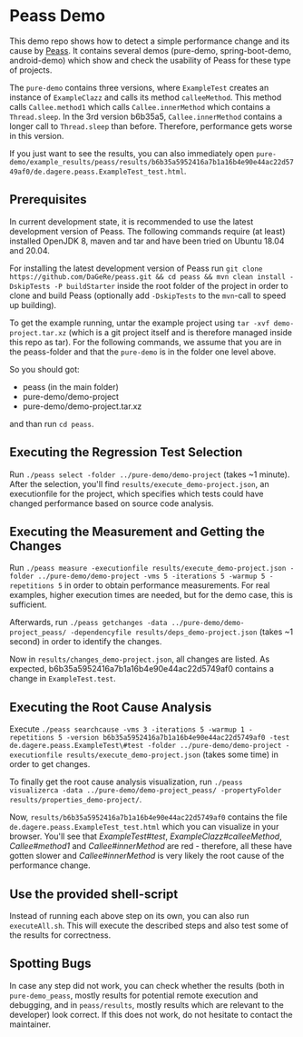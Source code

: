 # Peass Demo

This demo repo shows how to detect a simple performance change and its cause by [Peass](https://github.com/DaGeRe/peass). It contains several demos (pure-demo, spring-boot-demo, android-demo) which show and check the usability of Peass for these type of projects.

The `pure-demo` contains three versions, where `ExampleTest` creates an instance of `ExampleClazz` and calls its method `calleeMethod`. This method calls `Callee.method1` which calls `Callee.innerMethod` which contains a `Thread.sleep`. In the 3rd version b6b35a5, `Callee.innerMethod` contains a longer call to `Thread.sleep` than before. Therefore, performance gets worse in this version.

If you just want to see the results, you can also immediately open `pure-demo/example_results/peass/results/b6b35a5952416a7b1a16b4e90e44ac22d5749af0/de.dagere.peass.ExampleTest_test.html`.

## Prerequisites

In current development state, it is recommended to use the latest development version of Peass. The following commands require (at least) installed OpenJDK 8, maven and tar and have been tried on Ubuntu 18.04 and 20.04.

For installing the latest development version of Peass run `git clone https://github.com/DaGeRe/peass.git && cd peass && mvn clean install -DskipTests -P buildStarter` inside the root folder of the project in order to clone and build Peass (optionally add `-DskipTests` to the `mvn`-call to speed up building).

To get the example running, untar the example project using `tar -xvf demo-project.tar.xz` (which is a git project itself and is therefore managed inside this repo as tar). For the following commands, we assume that you are in the peass-folder and that the `pure-demo` is in the folder one level above.

So you should got:

* peass (in the main folder)
* pure-demo/demo-project
* pure-demo/demo-project.tar.xz

and than run `cd peass`.

## Executing the Regression Test Selection

Run `./peass select -folder ../pure-demo/demo-project` (takes ~1 minute). After the selection, you'll find `results/execute_demo-project.json`, an executionfile for the project, which specifies which tests could have changed performance based on source code analysis.

## Executing the Measurement and Getting the Changes

Run `./peass measure -executionfile results/execute_demo-project.json -folder ../pure-demo/demo-project -vms 5 -iterations 5 -warmup 5 -repetitions 5` in order to obtain performance measurements. For real examples, higher execution times are needed, but for the demo case, this is sufficient.

Afterwards, run `./peass getchanges -data ../pure-demo/demo-project_peass/ -dependencyfile results/deps_demo-project.json` (takes ~1 second) in order to identify the changes.

Now in `results/changes_demo-project.json`, all changes are listed. As expected, b6b35a5952416a7b1a16b4e90e44ac22d5749af0 contains a change in `ExampleTest.test`.

## Executing the Root Cause Analysis

Execute `./peass searchcause -vms 3 -iterations 5 -warmup 1 -repetitions 5 -version b6b35a5952416a7b1a16b4e90e44ac22d5749af0 -test de.dagere.peass.ExampleTest\#test -folder ../pure-demo/demo-project -executionfile results/execute_demo-project.json` (takes some time) in order to get changes.

To finally get the root cause analysis visualization, run `./peass visualizerca -data ../pure-demo/demo-project_peass/ -propertyFolder results/properties_demo-project/`. 

Now, `results/b6b35a5952416a7b1a16b4e90e44ac22d5749af0` contains the file `de.dagere.peass.ExampleTest_test.html` which you can visualize in your browser. You'll see that *ExampleTest#test*, *ExampleClazz#calleeMethod*, *Callee#method1* and *Callee#innerMethod* are red - therefore, all these have gotten slower and *Callee#innerMethod* is very likely the root cause of the performance change.

## Use the provided shell-script
Instead of running each above step on its own, you can also run `executeAll.sh`. This will execute the described steps and also test some of the results for correctness.

## Spotting Bugs

In case any step did not work, you can check whether the results (both in `pure-demo_peass`, mostly results for potential remote execution and debugging, and in `peass/results`, mostly results which are relevant to the developer) look correct. If this does not work, do not hesitate to contact the maintainer.
